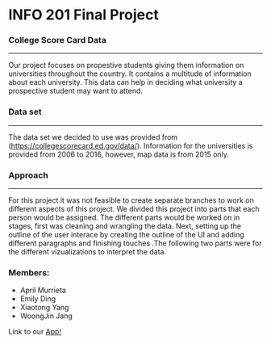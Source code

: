 # INFO 201 Final Project


### College Score Card Data
***
Our project focuses on propestive students giving them information on universities throughout the country. It contains a multitude of information about each university. This data can help in deciding what university a prospective student may want to attend. 

### Data set
***
The data set we decided to use was provided from (https://collegescorecard.ed.gov/data/). Information for the universities is provided from 2006 to 2016, however, map data is from 2015 only. 

### Approach
***
For this project it was not feasible to create separate branches to work on different aspects of this project. We divided this project into parts that each person would be assigned. The different parts would be worked on in stages, first was cleaning and wrangling the data. Next, setting up the outline of the user interace by creating the outline of the UI and adding different paragraphs and finishing touches .The following two parts were for the different vizualizations to interpret the data. 

### Members:
* April Murrieta
* Emily Ding
* Xiaotong Yang
* WoongJin Jang


Link to our [App!]()